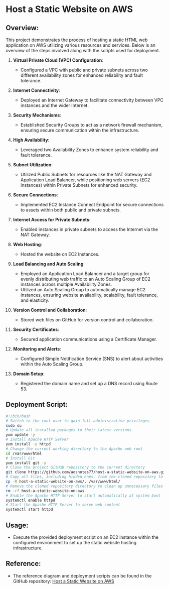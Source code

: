 

# Host a Static Website on AWS

## Overview:
This project demonstrates the process of hosting a static HTML web application on AWS utilizing various resources and services. Below is an overview of the steps involved along with the scripts used for deployment.

1. **Virtual Private Cloud (VPC) Configuration**:
   - Configured a VPC with public and private subnets across two different availability zones for enhanced reliability and fault tolerance.

2. **Internet Connectivity**:
   - Deployed an Internet Gateway to facilitate connectivity between VPC instances and the wider Internet.

3. **Security Mechanisms**:
   - Established Security Groups to act as a network firewall mechanism, ensuring secure communication within the infrastructure.

4. **High Availability**:
   - Leveraged two Availability Zones to enhance system reliability and fault tolerance.

5. **Subnet Utilization**:
   - Utilized Public Subnets for resources like the NAT Gateway and Application Load Balancer, while positioning web servers (EC2 instances) within Private Subnets for enhanced security.

6. **Secure Connections**:
   - Implemented EC2 Instance Connect Endpoint for secure connections to assets within both public and private subnets.

7. **Internet Access for Private Subnets**:
   - Enabled instances in private subnets to access the Internet via the NAT Gateway.

8. **Web Hosting**:
   - Hosted the website on EC2 Instances.

9. **Load Balancing and Auto Scaling**:
   - Employed an Application Load Balancer and a target group for evenly distributing web traffic to an Auto Scaling Group of EC2 instances across multiple Availability Zones.
   - Utilized an Auto Scaling Group to automatically manage EC2 instances, ensuring website availability, scalability, fault tolerance, and elasticity.

10. **Version Control and Collaboration**:
    - Stored web files on GitHub for version control and collaboration.

11. **Security Certificates**:
    - Secured application communications using a Certificate Manager.

12. **Monitoring and Alerts**:
    - Configured Simple Notification Service (SNS) to alert about activities within the Auto Scaling Group.

13. **Domain Setup**:
    - Registered the domain name and set up a DNS record using Route 53.

## Deployment Script:

```bash
#!/bin/bash
# Switch to the root user to gain full administrative privileges
sudo su
# Update all installed packages to their latest versions
yum update -y
# Install Apache HTTP Server
yum install -y httpd
# Change the current working directory to the Apache web root
cd /var/www/html
# Install Git
yum install git -y
# Clone the project GitHub repository to the current directory
git clone https://github.com/aosnotes77/host-a-static-website-on-aws.git
# Copy all files, including hidden ones, from the cloned repository to the Apache web root
cp -R host-a-static-website-on-aws/. /var/www/html/
# Remove the cloned repository directory to clean up unnecessary files
rm -rf host-a-static-website-on-aws
# Enable the Apache HTTP Server to start automatically at system boot
systemctl enable httpd
# Start the Apache HTTP Server to serve web content
systemctl start httpd
```

## Usage:
- Execute the provided deployment script on an EC2 instance within the configured environment to set up the static website hosting infrastructure.
 
## Reference:
- The reference diagram and deployment scripts can be found in the GitHub repository: [Host a Static Website on AWS](https://github.com/Kaliloulah1/Host-a-static-website-on-AWS.git)


